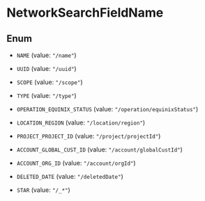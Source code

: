 

# NetworkSearchFieldName

## Enum


* `NAME` (value: `"/name"`)

* `UUID` (value: `"/uuid"`)

* `SCOPE` (value: `"/scope"`)

* `TYPE` (value: `"/type"`)

* `OPERATION_EQUINIX_STATUS` (value: `"/operation/equinixStatus"`)

* `LOCATION_REGION` (value: `"/location/region"`)

* `PROJECT_PROJECT_ID` (value: `"/project/projectId"`)

* `ACCOUNT_GLOBAL_CUST_ID` (value: `"/account/globalCustId"`)

* `ACCOUNT_ORG_ID` (value: `"/account/orgId"`)

* `DELETED_DATE` (value: `"/deletedDate"`)

* `STAR` (value: `"/_*"`)



